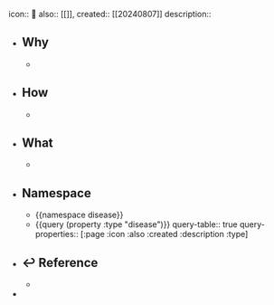 icon:: 📄
also:: [[]], 
created:: [[20240807]]
description::

- ## Why
  -
- ## How
  -
- ## What
  -
- ## Namespace
  - {{namespace disease}}
  - {{query (property :type "disease")}}
    query-table:: true
    query-properties:: [:page :icon :also :created :description :type]
- ## ↩ Reference
  -
-
